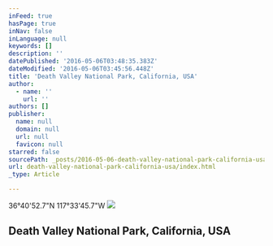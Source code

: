 ```yaml
---
inFeed: true
hasPage: true
inNav: false
inLanguage: null
keywords: []
description: ''
datePublished: '2016-05-06T03:48:35.383Z'
dateModified: '2016-05-06T03:45:56.448Z'
title: 'Death Valley National Park, California, USA'
author:
  - name: ''
    url: ''
authors: []
publisher:
  name: null
  domain: null
  url: null
  favicon: null
starred: false
sourcePath: _posts/2016-05-06-death-valley-national-park-california-usa.md
url: death-valley-national-park-california-usa/index.html
_type: Article

---
```

36°40'52.7"N 117°33'45.7"W
![](https://the-grid-user-content.s3-us-west-2.amazonaws.com/9acc26f6-fb69-4c09-a6bf-15ed540c87c4.jpg)

## Death Valley National Park, California, USA
